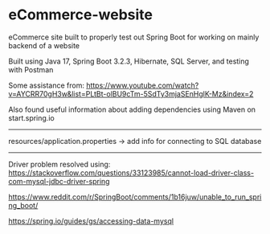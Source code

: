 # eCommerce-website
 
eCommerce site built to properly test out Spring Boot for working on mainly backend of a website

Built using Java 17, Spring Boot 3.2.3, Hibernate, SQL Server, and testing with Postman

Some assistance from: https://www.youtube.com/watch?v=AYCRR70gH3w&list=PLtBt-olBU9cTm-5SdTy3mjaSEnHglK-Mz&index=2

Also found useful information about adding dependencies using Maven on start.spring.io

*******
resources/application.properties -> add info for connecting to SQL database
*******

Driver problem resolved using: https://stackoverflow.com/questions/33123985/cannot-load-driver-class-com-mysql-jdbc-driver-spring

https://www.reddit.com/r/SpringBoot/comments/1b16juw/unable_to_run_spring_boot/

https://spring.io/guides/gs/accessing-data-mysql






